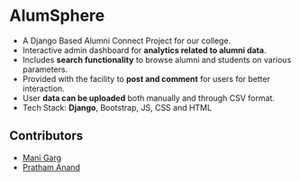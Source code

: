 # AlumSphere
- A Django Based Alumni Connect Project for our college.
- Interactive admin dashboard for <strong>analytics related to alumni data</strong>.
- Includes <strong>search functionality</strong> to browse alumni and students on various parameters.
- Provided with the facility to <strong>post and comment</strong> for users for better interaction.
- User <strong>data can be uploaded</strong> both manually and through CSV format.
- Tech Stack: <strong>Django</strong>, Bootstrap, JS, CSS and HTML
## Contributors
 
- [Mani Garg](https://github.com/manipta)
- [Pratham Anand](https://github.com/Pratham-Anand) 




